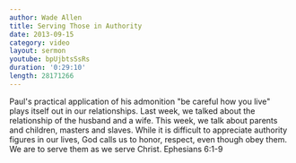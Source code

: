```yaml
--- 
author: Wade Allen 
title: Serving Those in Authority 
date: 2013-09-15 
category: video
layout: sermon
youtube: bpUjbtsSsRs
duration: '0:29:10'
length: 28171266
---
```


Paul's practical application of his admonition "be careful how you live" plays itself out in our relationships. Last week, we talked about the relationship of the husband and a wife. This week, we talk about parents and children, masters and slaves. While it is difficult to appreciate authority figures in our lives, God calls us to honor, respect, even though obey them. We are to serve them as we serve Christ. Ephesians 6:1-9
